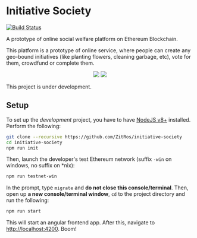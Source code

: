 # Initiative Society

[![Build Status](https://travis-ci.org/ZitRos/initiative-society.svg?branch=master)](https://travis-ci.org/ZitRos/initiative-society)

A prototype of online social welfare platform on Ethereum Blockchain.

This platform is a prototype of online service, where people can create any
geo-bound initiatives (like planting flowers, cleaning garbage, etc), vote
for them, crowdfund or complete them.

<p align="center">
  <img src="https://user-images.githubusercontent.com/4989256/34041876-bd65278e-e1a2-11e7-8dd8-989ec8c5c243.png">
  <img src="https://user-images.githubusercontent.com/4989256/34157000-56ec84ec-e4c8-11e7-9b6b-d4bb3a1932f8.png">
</p>

This project is under development.

Setup
-----

To set up the _development_ project, you have to have [NodeJS v8+](https://nodejs.org) installed. 
Perform the following:

```bash
git clone --recursive https://github.com/ZitRos/initiative-society
cd initiative-society
npm run init
```

Then, launch the developer's test Ethereum network (suffix `-win` on windows, no suffix on *nix):

```bash
npm run testnet-win
```

In the prompt, type `migrate` and **do not close this console/terminal**. Then, open up
**a new console/terminal window**, `cd` to the project directory and run the following:

```bash
npm run start
```

This will start an angular frontend app. After this, navigate to
[http://localhost:4200](http://localhost:4200). Boom!
